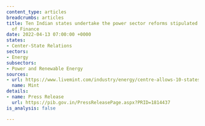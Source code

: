 ```yaml
---
content_type: articles
breadcrumbs: articles
title: Ten Indian states undertake the power sector reforms stipulated by the Ministry
  of Finance
date: 2022-04-13 07:00:00 +0000
states:
- Center-State Relations
sectors:
- Energy
subsectors:
- Power and Renewable Energy
sources:
- url: https://www.livemint.com/industry/energy/centre-allows-10-states-to-borrow-rs28-204-crore-more-for-undertaking-power-sector-reforms-11649347688047.html
  name: Mint
details:
- name: Press Release
  url: https://pib.gov.in/PressReleasePage.aspx?PRID=1814437
is_analysis: false

---
```

